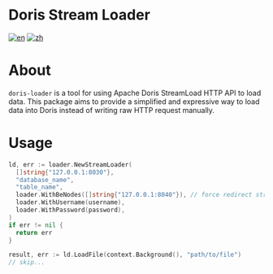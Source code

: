 # Doris Stream Loader
[![en](https://img.shields.io/badge/lang-en-blue)](https://github.com/raaaaaaaay86/doris-loader/blob/main/README.md)
[![zh](https://img.shields.io/badge/lang-zh-blue)](https://github.com/raaaaaaaay86/doris-loader/blob/main/README.zh.md)

# About

`doris-loader` is a tool for using Apache Doris StreamLoad HTTP API to load data. This package aims to provide a simplified and expressive way to load data into Doris instead of writing raw HTTP request manually.

# Usage
```go
ld, err := loader.NewStreamLoader(
  []string{"127.0.0.1:8030"},
  "database_name",
  "table_name",
  loader.WithBeNodes([]string{"127.0.0.1:8040"}), // force redirect stream load reqeust to designated BE nodes
  loader.WithUsername(username),
  loader.WithPassword(password),
)
if err != nil {
  return err
}

result, err := ld.LoadFile(context.Background(), "path/to/file")
// skip...
```
